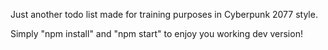 Just another todo list made for training purposes in Cyberpunk 2077 style.

Simply "npm install" and "npm start" to enjoy you working dev version!
